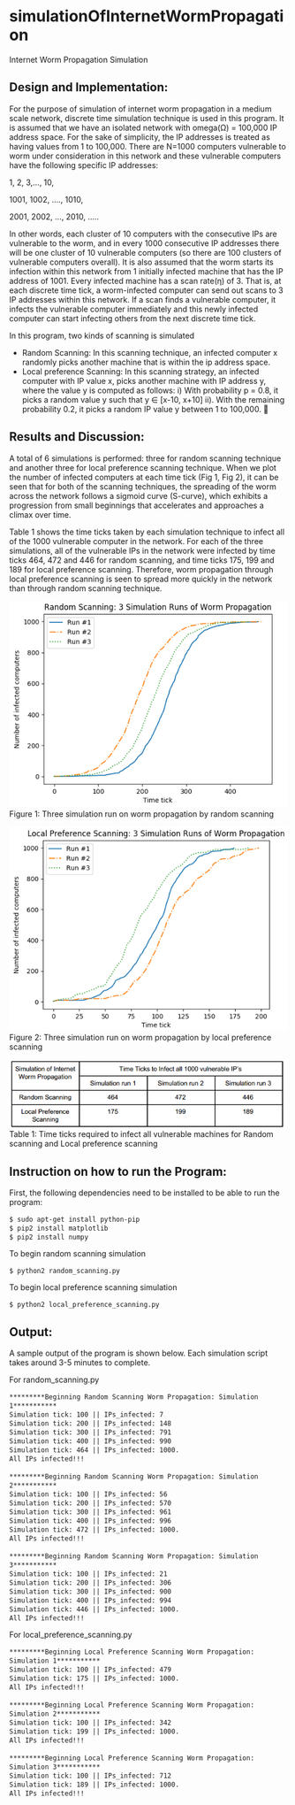 # simulationOfInternetWormPropagation
Internet Worm Propagation Simulation

## Design and Implementation:
For the purpose of simulation of internet worm propagation in a medium scale network, discrete time simulation technique is used in this program. It is assumed that we have an isolated network with omega(Ω) = 100,000 IP address space. For the sake of simplicity, the IP addresses is treated as having values from 1 to 100,000. There are N=1000 computers vulnerable to worm under consideration in this network and these vulnerable computers have the following specific IP addresses:

1, 2, 3,…, 10,

1001, 1002, …., 1010,  

2001, 2002, …, 2010,
…..

In other words, each cluster of 10 computers with the consecutive IPs are vulnerable to the worm, and in every 1000 consecutive IP addresses there will be one cluster of 10 vulnerable computers (so there are 100 clusters of vulnerable computers overall). 
It is also assumed that the worm starts its infection within this network from 1 initially infected machine that has the IP address of 1001. Every infected machine has a scan rate(η) of 3. That is, at each discrete time tick, a worm-infected computer can send out scans to 3 IP addresses within this network. If a scan finds a vulnerable computer, it infects the vulnerable computer immediately and this newly infected computer can start infecting others from the next discrete time tick. 

In this program, two kinds of scanning is simulated
 - Random Scanning: In this scanning technique, an infected computer x randomly picks another machine that is within the ip address space. 
 - Local preference Scanning: In this scanning strategy, an infected computer with IP value x, picks another machine with IP address y, where the value y is computed as follows: 
i) With probability p = 0.8, it picks a random value y such that  y ∈ [x-10, x+10]
ii). With the remaining probability 0.2, it picks a random IP value y between 1 to 100,000.

## Results and Discussion:
A total of 6 simulations is performed: three for random scanning technique and another three for local preference scanning technique. When we plot the number of infected computers at each time tick (Fig 1, Fig 2), it can be seen that for both of the scanning techniques, the spreading of the worm across the network follows a sigmoid curve (S-curve), which exhibits a progression from small beginnings that accelerates and approaches a climax over time.

Table 1 shows the time ticks taken by each simulation technique to infect all of the 1000 vulnerable computer in the network. For each of the three simulations, all of the vulnerable IPs in the network were infected by time ticks 464, 472 and 446 for random scanning, and time ticks 175, 199 and 189 for local preference scanning. Therefore, worm propagation through local preference scanning is seen to spread more quickly in the network than through random scanning technique. 

![html dark](https://github.com/sdevkota007/simulationOfInternetWormPropagation/blob/master/screenshots/random_scanning.png)
Figure 1: Three simulation run on worm propagation by random scanning

![html dark](https://github.com/sdevkota007/simulationOfInternetWormPropagation/blob/master/screenshots/local_preference_scanning.png)
Figure 2: Three simulation run on worm propagation by local preference scanning

![html dark](https://github.com/sdevkota007/simulationOfInternetWormPropagation/blob/master/screenshots/table.png)
Table 1: Time ticks required to infect all vulnerable machines for Random scanning and Local preference scanning
## Instruction on how to run the Program:
First, the following dependencies need to be installed to be able to run the program:
```
$ sudo apt-get install python-pip
$ pip2 install matplotlib
$ pip2 install numpy
```

To begin random scanning simulation
```
$ python2 random_scanning.py
```
To begin local preference scanning simulation
```
$ python2 local_preference_scanning.py
```
## Output:
A sample output of the program is shown below. Each simulation script takes around 3-5 minutes to complete. 

For random_scanning.py
```
*********Beginning Random Scanning Worm Propagation: Simulation 1***********
Simulation tick: 100 || IPs_infected: 7
Simulation tick: 200 || IPs_infected: 148
Simulation tick: 300 || IPs_infected: 791
Simulation tick: 400 || IPs_infected: 990
Simulation tick: 464 || IPs_infected: 1000. 
All IPs infected!!!

*********Beginning Random Scanning Worm Propagation: Simulation 2***********
Simulation tick: 100 || IPs_infected: 56
Simulation tick: 200 || IPs_infected: 570
Simulation tick: 300 || IPs_infected: 961
Simulation tick: 400 || IPs_infected: 996
Simulation tick: 472 || IPs_infected: 1000. 
All IPs infected!!!

*********Beginning Random Scanning Worm Propagation: Simulation 3***********
Simulation tick: 100 || IPs_infected: 21
Simulation tick: 200 || IPs_infected: 306
Simulation tick: 300 || IPs_infected: 900
Simulation tick: 400 || IPs_infected: 994
Simulation tick: 446 || IPs_infected: 1000. 
All IPs infected!!!
```

For local_preference_scanning.py
```
*********Beginning Local Preference Scanning Worm Propagation: Simulation 1***********
Simulation tick: 100 || IPs_infected: 479
Simulation tick: 175 || IPs_infected: 1000. 
All IPs infected!!!

*********Beginning Local Preference Scanning Worm Propagation: Simulation 2***********
Simulation tick: 100 || IPs_infected: 342
Simulation tick: 199 || IPs_infected: 1000. 
All IPs infected!!!

*********Beginning Local Preference Scanning Worm Propagation: Simulation 3***********
Simulation tick: 100 || IPs_infected: 712
Simulation tick: 189 || IPs_infected: 1000. 
All IPs infected!!!
```

